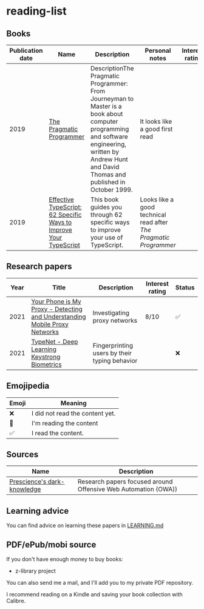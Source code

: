 # reading-list

## Books

| Publication date | Name                                                                                                                                                                                                                                                    | Description                                                                                                                                                                                          | Personal notes                                                    | Interest rating | Status |
| ---------------- | ------------------------------------------------------------------------------------------------------------------------------------------------------------------------------------------------------------------------------------------------------- | ---------------------------------------------------------------------------------------------------------------------------------------------------------------------------------------------------- | ----------------------------------------------------------------- | --------------- | ------ |
| 2019             | [The Pragmatic Programmer](https://www.amazon.fr/Pragmatic-Programmer-journey-mastery-Anniversary/dp/0135957052/ref=sr_1_1?__mk_fr_FR=%C3%85M%C3%85%C5%BD%C3%95%C3%91&dchild=1&keywords=pragmatic+programmer&qid=1635073985&sr=8-1)                     | DescriptionThe Pragmatic Programmer: From Journeyman to Master is a book about computer programming and software engineering, written by Andrew Hunt and David Thomas and published in October 1999. | It looks like a good first read                                   |                 | 📖 (5%) |
| 2019             | [Effective TypeScript: 62 Specific Ways to Improve Your TypeScript](https://www.amazon.fr/dp/1492053740/ref=as_li_tl?ie=UTF8&linkCode=gs2&linkId=a25a767d51c9a23b34eca1be75b13521&creativeASIN=1492053740&tag=booksoncode0c-21&creative=9325&camp=1789) | This book guides you through 62 specific ways to improve your use of TypeScript.                                                                                                                     | Looks like a good technical read after *The Pragmatic Programmer* |                 | ❌      |

## Research papers

| Year | Title                                                                                                                                                                                                               | Description                                   | Interest rating | Status |
| ---- | ------------------------------------------------------------------------------------------------------------------------------------------------------------------------------------------------------------------- | --------------------------------------------- | --------------- | ------ |
| 2021 | [Your Phone is My Proxy - Detecting and Understanding Mobile   Proxy   Networks](./research-papers/2021%20-%20Your%20Phone%20is%20My%20Proxy%20-%20Detecting%20and%20Understanding%20Mobile%20Proxy%20Networks.pdf) | Investigating proxy networks                  | 8/10            | ✅      |
| 2021 | [TypeNet - Deep Learning Keystrong Biometrics](./research-papers/2021%20-%20TypeNet%20-%20Deep%20Learning%20Keystrong%20Biometrics.pdf)                                                                             | Fingerprinting users by their typing behavior |                 | ❌      |

## Emojipedia

| Emoji | Meaning                         |
| ----- | ------------------------------- |
| ❌     | I did not read the content yet. |
| 📖     | I'm reading the content         |
| ✅     | I read the content.             |

## Sources

| Name                                                                             | Description                                                    |
| -------------------------------------------------------------------------------- | -------------------------------------------------------------- |
| [Prescience's dark-knowledge](https://github.com/prescience-data/dark-knowledge) | Research papers focused around Offensive Web Automation (OWA)) |

## Learning advice

You can find advice on learning these papers in [LEARNING.md](./LEARNING.md)

## PDF/ePub/mobi source

If you don't have enough money to buy books:

- z-library project

You can also send me a mail, and I'll add you to my private PDF repository.

I recommend reading on a Kindle and saving your book collection with Calibre.
